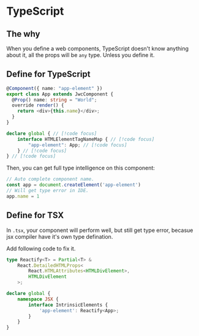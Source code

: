 # TypeScript

## The why

When you define a web components, TypeScript doesn't know anything about it, all the props will be `any` type. Unless you define it.

## Define for TypeScript

```ts
@Component({ name: "app-element" })
export class App extends JwcComponent {
  @Prop() name: string = "World";
  override render() {
    return <div>{this.name}</div>;
  }
}

declare global { // [!code focus]
    interface HTMLElementTagNameMap { // [!code focus]
        "app-element": App; // [!code focus]
    } // [!code focus]
} // [!code focus]
```

Then, you can get full type intelligence on this component:

```ts
// Auto complete component name.
const app = document.createElement('app-element') 
// Will get type error in IDE.
app.name = 1
```

## Define for TSX

In `.tsx`, your component will perform well, but still get type error, becasue jsx compiler have it's own type defination.

Add following code to fix it.

```ts
type Reactify<T> = Partial<T> &
    React.DetailedHTMLProps<
        React.HTMLAttributes<HTMLDivElement>,
        HTMLDivElement
    >;

declare global {
    namespace JSX {
        interface IntrinsicElements {
            'app-element': Reactify<App>;
        }
    }
}
```
